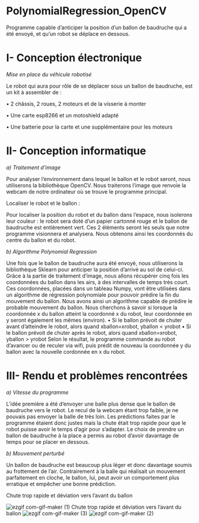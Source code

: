 # PolynomialRegression_OpenCV

Programme capable d’anticiper la position d’un ballon de baudruche qui a été envoyé, et qu’un robot se déplace en dessous.

# I-	Conception électronique

_Mise en place du véhicule robotisé_

Le robot qui aura pour rôle de se déplacer sous un ballon de baudruche, est un kit à assembler de :

•	2 châssis, 2 roues, 2 moteurs et de la visserie à monter

•	Une carte esp8266 et un motoshield adapté

•	Une batterie pour la carte et une supplémentaire pour les moteurs

# II-	Conception informatique

_a)	Traitement d’image_

Pour analyser l’environnement dans lequel le ballon et le robot seront, nous utiliserons la bibliothèque OpenCV. Nous traiterons l’image que renvoie la webcam de notre ordinateur où se trouve le programme principal.

Localiser le robot et le ballon :

Pour localiser la position du robot et du ballon dans l’espace, nous isolerons leur couleur : le robot sera doté d’un papier cartonné rouge et le ballon de baudruche est entièrement vert. Ces 2 éléments seront les seuls que notre programme visionnera et analysera. 
Nous obtenons ainsi les coordonnés du centre du ballon et du robot.


_b)	Algorithme Polynomial Regression_

Une fois que le ballon de baudruche aura été envoyé, nous utiliserons la bibliothèque Sklearn pour anticiper la position d’arrivé au sol de celui-ci.
Grâce à la partie de traitement d’image, nous allons récupérer cinq fois les coordonnées du ballon dans les airs, à des intervalles de temps très court. Ces coordonnées, placées dans un tableau Numpy, vont être utilisées dans un algorithme de régression polynomiale pour pouvoir prédire la fin du mouvement du ballon.
Nous avons ainsi un algorithme capable de prédire le probable mouvement du ballon. Nous cherchons à savoir si lorsque la coordonnée x du ballon atteint la coordonné x du robot, leur coordonnée en y seront également les mêmes (environ).
•	Si le ballon prévoit de chuter avant d’atteindre le robot, alors quand xballon=xrobot, yballon < yrobot
•	Si le ballon prévoit de chuter après le robot, alors quand xballon=xrobot, yballon > yrobot
Selon le résultat, le programme commande au robot d’avancer ou de reculer via wifi, puis prédit de nouveau la coordonnée y du ballon avec la nouvelle cordonnée en x du robot. 


# III-	Rendu et problèmes rencontrées

_a)	Vitesse du programme_

L’idée première a été d’envoyer une balle plus dense que le ballon de baudruche vers le robot.
Le recul de la webcam étant trop faible, je ne pouvais pas envoyer la balle de très loin. Les prédictions faites par le programme étaient donc justes mais la chute était trop rapide pour que le robot puisse avoir le temps d’agir pour s’adapter.
Le choix de prendre un ballon de baudruche à la place a permis au robot d’avoir davantage de temps pour se placer en dessous.

_b)	Mouvement perturbé_

Un ballon de baudruche est beaucoup plus léger et donc davantage soumis au frottement de l’air. Contrairement à la balle qui réalisait un mouvement parfaitement en cloche, le ballon, lui, peut avoir un comportement plus erratique et empêcher une bonne prédiction.
 
Chute trop rapide et déviation vers l’avant du ballon

 
 ![ezgif com-gif-maker (1)](https://user-images.githubusercontent.com/92324336/196150592-5e0e63ab-3efd-46d0-87c5-3a70648e245a.gif)
 Chute trop rapide et déviation vers l’avant du ballon
![ezgif com-gif-maker (3)](https://user-images.githubusercontent.com/92324336/196150600-0ea6b890-4277-482e-ab90-22b4451c2d09.gif)
![ezgif com-gif-maker (2)](https://user-images.githubusercontent.com/92324336/196150604-4481a67e-9f54-466a-b5c0-d0c6d77fe20c.gif)



